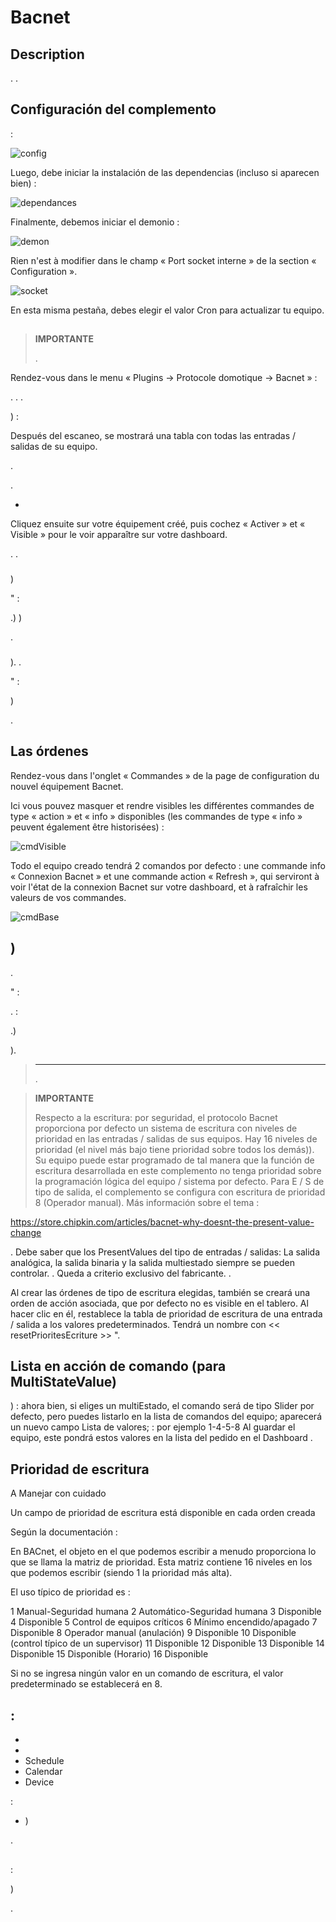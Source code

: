 # Bacnet

## Description

. .

## Configuración del complemento

 :

![config](../images/BacnetConfig.png)

Luego, debe iniciar la instalación de las dependencias (incluso si aparecen bien) :

![dependances](../images/BacnetDep.png)

Finalmente, debemos iniciar el demonio :

![demon](../images/BacnetDemon.png)

Rien n'est à modifier dans le champ « Port socket interne » de la section « Configuration ».

![socket](../images/BacnetSocket.png)

En esta misma pestaña, debes elegir el valor Cron para actualizar tu equipo.

## 

### 

>**IMPORTANTE**
>
>.

Rendez-vous dans le menu « Plugins → Protocole domotique → Bacnet » :



. 
. 
.

) : 

Después del escaneo, se mostrará una tabla con todas las entradas / salidas de su equipo.

.

.

-
Cliquez ensuite sur votre équipement créé, puis cochez « Activer » et « Visible » pour le voir apparaître sur votre dashboard.

. 
.

### 

)

" :


.)
)




.

### 

). .

" :




)


.

## Las órdenes

Rendez-vous dans l'onglet « Commandes » de la page de configuration du nouvel équipement Bacnet.

Ici vous pouvez masquer et rendre visibles les différentes commandes de type « action » et « info » disponibles (les commandes de type « info » peuvent également être historisées) :

![cmdVisible](../images/BacnetVisible.png)

Todo el equipo creado tendrá 2 comandos por defecto : une commande info « Connexion Bacnet » et une commande action « Refresh », qui serviront à voir l'état de la connexion Bacnet sur votre dashboard, et à rafraîchir les valeurs de vos commandes.

![cmdBase](../images/BacnetCmdBase.png)

## )

.

" :

.  :


.)




).

>****
>
>.

>**IMPORTANTE**
>
>Respecto a la escritura: por seguridad, el protocolo Bacnet proporciona por defecto un sistema de escritura con niveles de prioridad en las entradas / salidas de sus equipos.
Hay 16 niveles de prioridad (el nivel más bajo tiene prioridad sobre todos los demás)). Su equipo puede estar programado de tal manera que la función de escritura desarrollada en este complemento no tenga prioridad sobre la programación lógica del equipo / sistema por defecto.
Para E / S de tipo de salida, el complemento se configura con escritura de prioridad 8 (Operador manual).
Más información sobre el tema :

https://store.chipkin.com/articles/bacnet-why-doesnt-the-present-value-change

.
Debe saber que los PresentValues del tipo de entradas / salidas: La salida analógica, la salida binaria y la salida multiestado siempre se pueden controlar.
. Queda a criterio exclusivo del fabricante. .

Al crear las órdenes de tipo de escritura elegidas, también se creará una orden de acción asociada, que por defecto no es visible en el tablero.
Al hacer clic en él, restablece la tabla de prioridad de escritura de una entrada / salida a los valores predeterminados.
Tendrá un nombre con << resetPrioritesEcriture >>
".

## Lista en acción de comando (para MultiStateValue)

) : ahora bien, si eliges un multiEstado, el comando será de tipo Slider por defecto, pero puedes listarlo en la lista de comandos del equipo; aparecerá un nuevo campo Lista de valores;
 : por ejemplo 1-4-5-8
Al guardar el equipo, este pondrá estos valores en la lista del pedido en el Dashboard
.

## Prioridad de escritura

A Manejar con cuidado

Un campo de prioridad de escritura está disponible en cada orden creada

Según la documentación :

En BACnet, el objeto en el que podemos escribir a menudo proporciona lo que se llama la matriz de prioridad. Esta matriz contiene 16 niveles en los que podemos escribir (siendo 1 la prioridad más alta).

El uso típico de prioridad es :

1 Manual-Seguridad humana 2 Automático-Seguridad humana 3 Disponible 4 Disponible 5 Control de equipos críticos 6 Mínimo encendido/apagado 7 Disponible 8 Operador manual (anulación) 9 Disponible 10 Disponible (control típico de un supervisor) 11 Disponible 12 Disponible 13 Disponible 14 Disponible 15 Disponible (Horario) 16 Disponible



Si no se ingresa ningún valor en un comando de escritura, el valor predeterminado se establecerá en 8.

## 

 :
- 
- 
- 
- Schedule
- Calendar
- Device

 :
- )


.

## 

 :



)


.
